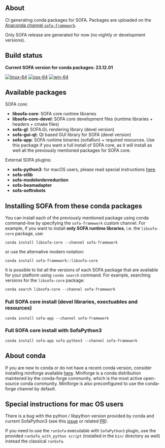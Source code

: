 ## About

CI generating conda packages for SOFA.
Packages are uploaded on the [Anaconda channel `sofa-framework`](https://anaconda.org/sofa-framework/repo).

Only SOFA release are generated for now (no nightly or development versions).

## Build status

**Current SOFA version for conda packages: 23.12.01**

[![linux-64](https://github.com/sofa-framework/conda-ci/actions/workflows/build_publish_linux-64.yml/badge.svg)](https://github.com/sofa-framework/conda-ci/actions/workflows/build_publish_linux-64.yml) [![osx-64](https://github.com/sofa-framework/conda-ci/actions/workflows/build_publish_osx-64.yml/badge.svg)](https://github.com/sofa-framework/conda-ci/actions/workflows/build_publish_osx-64.yml) [![win-64](https://github.com/sofa-framework/conda-ci/actions/workflows/build_publish_win-64.yml/badge.svg)](https://github.com/sofa-framework/conda-ci/actions/workflows/build_publish_win-64.yml)

## Available packages

SOFA core:
  - **libsofa-core**: SOFA core runtime libraries
  - **libsofa-core-devel**: SOFA core development files (runtime libraries + headers + cmake files)
  - **sofa-gl**: SOFA.GL rendering library (devel version)
  - **sofa-gui-qt**: Qt based GUI library for SOFA (devel version)
  - **sofa-app**: SOFA runtime binaries (sofaRun) + required resources. Use this package if you want a full install of SOFA core, as it will install as well all the previously mentioned packages for SOFA core. 

External SOFA plugins:
  - **sofa-python3**: for macOS users, please read special instructions [here](#special-instructions-for-macOS-users).
  - **sofa-stlib**
  - **sofa-modelorderreduction**
  - **sofa-beamadapter**
  - **sofa-softrobots**

## Installing SOFA from these conda packages

You can install each of the previously mentioned package using conda command-line by specifying the `sofa-framework` custom channel. For example, if you want to install **only SOFA runtime libraries**, i.e. the `libsofa-core` package, use:

```
conda install libsofa-core --channel sofa-framework
```

or use the alternative modern notation:

```
conda install sofa-framework::libsofa-core
```

It is possible to list all the versions of each SOFA package that are available for your platform using `conda search` command. For example, searching versions for the `libsofa-core` package:

```
conda search libsofa-core --channel sofa-framework
```

### Full SOFA core install (devel libraries, exectuables and resources)

```
conda install sofa-app --channel sofa-framework
```

### Full SOFA core install with SofaPython3

```
conda install sofa-app sofa-python3 --channel sofa-framework
```

## About conda

If you are new to conda or do not have a recent conda version, consider installing miniforge available [here](https://github.com/conda-forge/miniforge). Miniforge is a conda distribution maintened by the conda-forge community, which is the most active open-source conda community. Miniforge is also preconfigured to use the conda-forge channel by default. 

## Special instructions for mac OS users

There is a bug with the python / libpython version provided by conda and current SofaPython3 (see this [issue](https://github.com/sofa-framework/SofaPython3/issues/393) or related [PR](https://github.com/sofa-framework/SofaPython3/pull/394)).

If you need to use the `runSofa` executable with `SofaPython3` plugin, use the provided `runSofa_with_python script` (installed in the `bin/` directory as well) instead the classical `runSofa`.